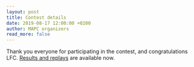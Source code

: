 ```yaml
---
layout: post
title: Contest details
date: 2019-08-17 12:00:00 +0200
author: MAPC organizers
read_more: false
---
```


Thank you everyone for participating in the contest, and congratulations LFC.
[Results and replays](/2019/) are available now.
